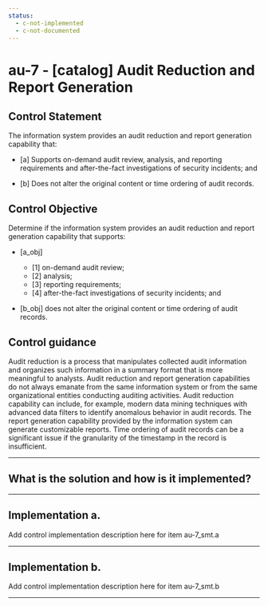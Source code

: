 ```yaml
---
status:
  - c-not-implemented
  - c-not-documented
---
```


# au-7 - \[catalog\] Audit Reduction and Report Generation

## Control Statement

The information system provides an audit reduction and report generation capability that:

- \[a\] Supports on-demand audit review, analysis, and reporting requirements and after-the-fact investigations of security incidents; and

- \[b\] Does not alter the original content or time ordering of audit records.

## Control Objective

Determine if the information system provides an audit reduction and report generation capability that supports:

- \[a_obj\]

  - \[1\] on-demand audit review;
  - \[2\] analysis;
  - \[3\] reporting requirements;
  - \[4\] after-the-fact investigations of security incidents; and

- \[b_obj\] does not alter the original content or time ordering of audit records.

## Control guidance

Audit reduction is a process that manipulates collected audit information and organizes such information in a summary format that is more meaningful to analysts. Audit reduction and report generation capabilities do not always emanate from the same information system or from the same organizational entities conducting auditing activities. Audit reduction capability can include, for example, modern data mining techniques with advanced data filters to identify anomalous behavior in audit records. The report generation capability provided by the information system can generate customizable reports. Time ordering of audit records can be a significant issue if the granularity of the timestamp in the record is insufficient.

______________________________________________________________________

## What is the solution and how is it implemented?

<!-- Please leave this section blank and enter implementation details in the parts below. -->

______________________________________________________________________

## Implementation a.

Add control implementation description here for item au-7_smt.a

______________________________________________________________________

## Implementation b.

Add control implementation description here for item au-7_smt.b

______________________________________________________________________
